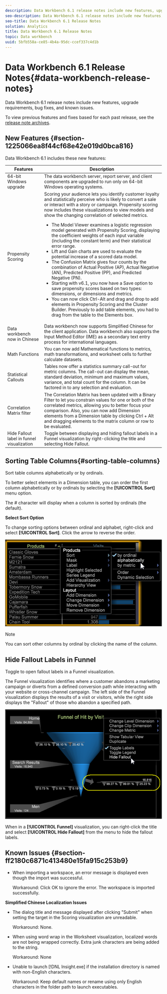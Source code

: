 ```yaml
---
description: Data Workbench 6.1 release notes include new features, upgrade requirements, bug fixes, and known issues.
seo-description: Data Workbench 6.1 release notes include new features, upgrade requirements, bug fixes, and known issues.
seo-title: Data Workbench 6.1 Release Notes
solution: Analytics
title: Data Workbench 6.1 Release Notes
topic: Data workbench
uuid: 5bfb558a-ce85-4b4a-95dc-ccef337c4d1b
---
```


# Data Workbench 6.1 Release Notes{#data-workbench-release-notes}

Data Workbench 6.1 release notes include new features, upgrade requirements, bug fixes, and known issues.

To view previous features and fixes based for each past release, see the [release note archives](https://marketing.adobe.com/resources/help/en_US/insight/insight_release_notes_prev.pdf).

## New Features {#section-1225066ea8f44cf68e42e019d0bca816}

Data Workbench 6.1 includes these new features: 

| Features | Description |
|--- |--- |
|64-bit Windows upgrade|The data workbench server, report server, and client components are upgraded to run only on 64-bit Windows operating systems.|
|Propensity Scoring|Scoring your audience lets you identify customer loyalty and statistically perceive who is likely to convert a sale or interact with a story or campaign. Propensity scoring now includes these visualizations to view models and show the changing correlation of selected metrics.<ul><li>The  Model Viewer examines a logistic regression model generated with Propensity Scoring, displaying the coefficient weights of each input variable (including the constant term) and their statistical error range. </li><li>Lift and Gain charts are used to evaluate the potential increase of a scored data model.</li><li>The Confusion Matrix gives four counts by the combination of Actual Positive (AP), Actual Negative (AN), Predicted Positive (PP), and Predicted Negative (PN).</li> <li>Starting with v6.1, you now have a  Save option to save propensity scores based on two types: dimensions, or dimensions and metrics.</li><li>You can now click Ctrl-Alt and drag and drop to add elements in Propensity Scoring and the  Cluster Builder. Previously to add table elements, you had to drag from the table to the Elements box.</li></ul>|
|Data workbench now in Chinese|Data workbench now supports Simplified Chinese for the client application. Data workbench also supports the  Input Method Editor (IME) as a secondary text entry process for international languages.|
|Math Functions|You can now add Mathematical functions to metrics, math transformations, and worksheet cells to further calculate datasets.|
|Statistical Callouts|Tables now offer a statistics summary call-out for metric columns. The call-out can display the mean, standard deviation, minimum and maximum values, variance, and total count for the column. It can be factored in to any selection and evaluation.|
|Correlation Matrix filter|The Correlation Matrix has been updated with a  Binary Filter to let you constrain values for one or both of the correlated metrics, allowing you to better focus your comparison. Also, you can now add Dimension elements from a Dimension table by clicking Ctrl + Alt and dragging elements to the matrix column or row to be evaluated.|
|Hide Fallout label in funnel visualization|Toggle between displaying and hiding fallout labels in a Funnel visualization by right-clicking the title and selecting  Hide Fallout.|

## Sorting Table Columns{#sorting-table-columns}

Sort table columns alphabetically or by ordinals.

To better select elements in a Dimension table, you can order the first column alphabetically or by ordinals by selecting the **[!UICONTROL Sort]** menu option.

The # character will display when a column is sorted by ordinals (the default).

**Select Sort Option**

To change sorting options between ordinal and alphabet, right-click and select **[!UICONTROL Sort]**. Click the arrow to reverse the order.

![](assets/sort_table_alpha.png)

>[!NOTE]
>
>You can sort other columns by ordinal by clicking the name of the column.

## Hide Fallout Labels in Funnel

Toggle to open fallout labels in a Funnel visualization.

The Funnel visualization identifies where a customer abandons a marketing campaign or diverts from a defined conversion path while interacting with your website or cross-channel campaign. The left side of the Funnel visualization displays the results of a visit or visitors, while the right side displays the "Fallout" of those who abandon a specified path.

![](assets/c_funnel_hide_fallout.png)

When in a **[!UICONTROL Funnel]** visualization, you can right-click the title and select **[!UICONTROL Hide Fallout]** from the menu to hide the fallout labels. 

## Known Issues {#section-ff2180c6871c413480e15fa915c253b9}

* When importing a workspace, an error message is displayed even though the import was successful.

  Workaround: Click OK to ignore the error. The workspace is imported successfully.

**Simplified Chinese Localization Issues**

* The dialog title and message displayed after clicking "Submit" when setting the target in the Scoring visualization are unreadable.

  Workaround: None. 
* When using word wrap in the Worksheet visualization, localized words are not being wrapped correctly. Extra junk characters are being added to the string.

  Workaround: None 
* Unable to launch [!DNL Insight.exe] if the installation directory is named with non-English characters.

  Workaround: Keep default names or rename using only English characters in the folder path to launch executables.

